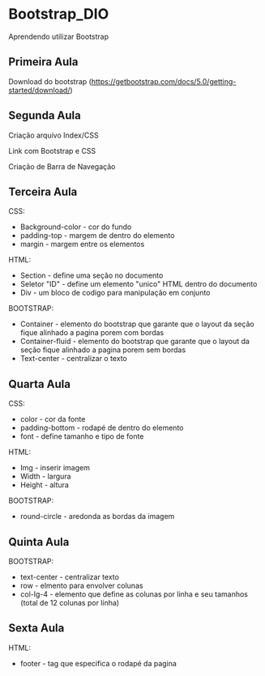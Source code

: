 # Bootstrap_DIO
Aprendendo utilizar Bootstrap

## Primeira Aula
Download do bootstrap (https://getbootstrap.com/docs/5.0/getting-started/download/)

## Segunda Aula
Criação arquivo Index/CSS

Link com Bootstrap e CSS

Criação de Barra de Navegação

## Terceira Aula
CSS:
* Background-color - cor do fundo
* padding-top - margem de dentro do elemento
* margin - margem entre os elementos

HTML:
* Section - define uma seção no documento
* Seletor "ID" - define um elemento "unico" HTML dentro do documento
* Div - um bloco de codigo para manipulação em conjunto

BOOTSTRAP:
* Container - elemento do bootstrap que garante que o 
layout da seção fique alinhado a pagina porem com bordas
* Container-fluid - elemento do bootstrap que garante que o 
layout da seção fique alinhado a pagina porem sem bordas
* Text-center - centralizar o texto

## Quarta Aula
CSS:
* color - cor da fonte
* padding-bottom - rodapé de dentro do elemento
* font - define tamanho e tipo de fonte

HTML:
* Img - inserir imagem
* Width - largura
* Height - altura

BOOTSTRAP:
* round-circle - aredonda as bordas da imagem

## Quinta Aula
BOOTSTRAP:
* text-center - centralizar texto
* row - elmento para envolver colunas
* col-lg-4 - elemento que define as colunas por linha e seu tamanhos (total de 12 colunas por linha)

## Sexta Aula
HTML:
* footer - tag que especifica o rodapé da pagina 
